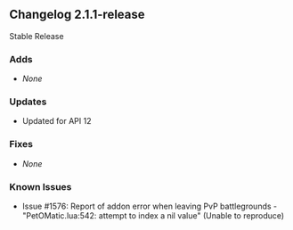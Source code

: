 ## Changelog 2.1.1-release

Stable Release

### Adds
* _None_

### Updates
* Updated for API 12

### Fixes
* _None_

### Known Issues
* Issue #1576: Report of addon error when leaving PvP battlegrounds - "PetOMatic.lua:542: attempt to index a nil value" (Unable to reproduce)
